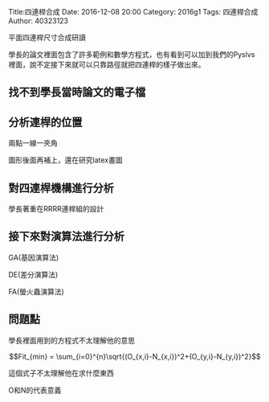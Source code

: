 Title:四連桿合成
Date: 2016-12-08 20:00
Category: 2016g1
Tags: 四連桿合成
Author: 40323123


平面四連桿尺寸合成研讀

<!-- PELICAN_END_SUMMARY -->

學長的論文裡面包含了許多範例和數學方程式，也有看到可以加到我們的Pyslvs裡面，說不定接下來就可以只靠路徑就把四連桿的樣子做出來。

<h2>找不到學長當時論文的電子檔</h2>


分析連桿的位置
---

兩點一線一夾角

圖形後面再補上，還在研究latex畫圖


對四連桿機構進行分析
---

學長著重在RRRR連桿組的設計

接下來對演算法進行分析
---

GA(基因演算法)

DE(差分演算法)

FA(螢火蟲演算法)

問題點
---

學長裡面用到的方程式不太理解他的意思

$$Fit_{min} = \sum_{i=0}^{n}\sqrt{(O_{x,i}-N_{x,i})^2+(O_{y,i}-N_{y,i})^2}$$

這個式子不太理解他在求什麼東西

O和N的代表意義

